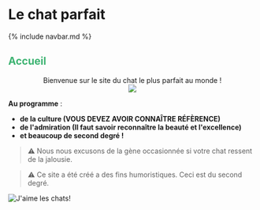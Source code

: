 # Le chat parfait

{% include navbar.md %}

<h2>
  <span style="color:MediumSeaGreen">
    <bold>
      Accueil
    </bold>
  </span>
</h2>

<center>
  <bold>Bienvenue sur le site du chat le plus parfait au monde !</bold>
</center>

<div align="center">
  <a href="https://img.freepik.com/vecteurs-premium/chat-tient-signe-bienvenue_703262-79.jpg"><img src="https://img.freepik.com/vecteurs-premium/chat-tient-signe-bienvenue_703262-79.jpg"></a>
</div> 

**Au programme** :
- **de la culture (VOUS DEVEZ AVOIR CONNAÎTRE RÉFÈRENCE)**
- **de l'admiration (Il faut savoir reconnaître la beauté et l'excellence)**
- **et beaucoup de second degré !**

> ⚠️ Nous nous excusons de la gène occasionnée si votre chat ressent de la jalousie.

> ⚠️ Ce site a été créé a des fins humoristiques. Ceci est du second degré.


![J'aime les chats!](https://teeturtle.com/cdn/shop/files/I-Love-Cats_800x800_SEPS.jpg?v=1703409041)
